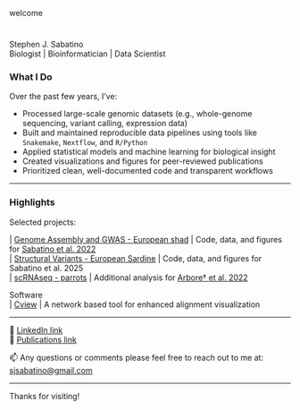 welcome

#  
Stephen J. Sabatino  
Biologist | Bioinformatician | Data Scientist


### What I Do
Over the past few years, I’ve:
- Processed large-scale genomic datasets (e.g., whole-genome sequencing, variant calling, expression data)
- Built and maintained reproducible data pipelines using tools like `Snakemake`, `Nextflow`, and `R/Python`
- Applied statistical models and machine learning for biological insight
- Created visualizations and figures for peer-reviewed publications
- Prioritized clean, well-documented code and transparent workflows

---

### Highlights

Selected projects:

| [Genome Assembly and GWAS - European shad](https://github.com/sj-sabatino/expression-clustering) | Code, data, and figures for [Sabatino et al. 2022](https://onlinelibrary.wiley.com/doi/full/10.1002/ece3.8908)  
| [Structural Variants - European Sardine](https://github.com/sj-sabatino/variant-calling-pipeline) | Code, data, and figures for Sabatino et al. 2025  
| [scRNAseq - parrots](https://github.com/sj-sabatino/expression-clustering) | Additional analysis for [Arbore† et al. 2022]([https://onlinelibrary.wiley.com/doi/full/10.1002/ece3.8908](https://www.science.org/doi/10.1126/science.adp7710))


Software  
| [Cview](https://sourceforge.net/p/cview/wiki/Home/) | A network based tool for enhanced alignment visualization

---

🔗 [LinkedIn link](https://www.linkedin.com/in/stephen-sabatino-57623990/)  
🔗 [Publications link](https://scholar.google.com/citations?user=gaLw3esAAAAJ&hl=en)  
  
📫 Any questions or comments please feel free to reach out to me at: sjsabatino@gmail.com  

---  

Thanks for visiting!




<!--
**sj-sabatino/sj-sabatino** is a ✨ _special_ ✨ repository because its `README.md` (this file) appears on your GitHub profile.

Here are some ideas to get you started:

- 🔭 I’m currently working on ...
- 🌱 I’m currently learning ...
- 👯 I’m looking to collaborate on ...
- 🤔 I’m looking for help with ...
- 💬 Ask me about ...
- 📫 How to reach me: ...
- 😄 Pronouns: ...
- ⚡ Fun fact: ...
-->
